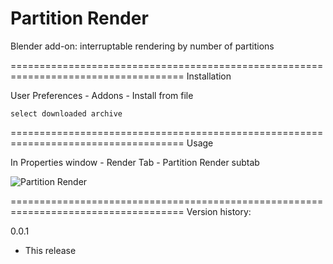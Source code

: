 Partition Render
====================================================================================
Blender add-on: interruptable rendering by number of partitions

====================================================================================
Installation

User Preferences - Addons - Install from file
    
    select downloaded archive

====================================================================================
Usage

In Properties window - Render Tab - Partition Render subtab

<img src="http://b3d.interplanety.ru/wp-content/upload_content/2016/12/00-400x251.jpg" title="Partition Render">

====================================================================================
Version history:

0.0.1

- This release
